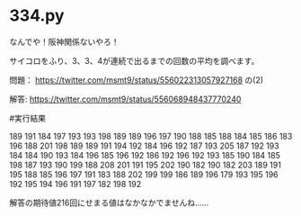 # 334.py

なんでや！阪神関係ないやろ！

サイコロをふり、3、3、4が連続で出るまでの回数の平均を調べます。

    

問題：
https://twitter.com/msmt9/status/556022313057927168
の(2)

解答:
https://twitter.com/msmt9/status/556068948437770240


#実行結果

189
191
184
197
193
193
198
189
189
196
197
190
188
185
188
184
185
186
183
196
188
201
198
189
189
191
194
192
184
196
192
187
193
205
187
192
193
184
184
190
193
184
196
185
196
192
186
192
196
192
193
185
190
184
185
198
187
193
190
199
188
208
201
191
195
202
190
182
190
182
203
189
191
195
188
185
196
197
191
183
188
202
199
199
186
189
196
179
193
195
196
192
195
194
196
191
197
182
198
192

解答の期待値216回にせまる値はなかなかでませんね……

